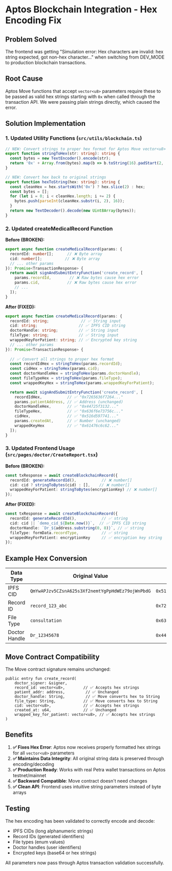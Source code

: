 # Aptos Blockchain Integration - Hex Encoding Fix

## Problem Solved
The frontend was getting "Simulation error: Hex characters are invalid: hex string expected, got non-hex character..." when switching from DEV_MODE to production blockchain transactions.

## Root Cause
Aptos Move functions that accept `vector<u8>` parameters require these to be passed as valid hex strings starting with `0x` when called through the transaction API. We were passing plain strings directly, which caused the error.

## Solution Implementation

### 1. Updated Utility Functions (`src/utils/blockchain.ts`)

```typescript
// NEW: Convert strings to proper hex format for Aptos Move vector<u8>
export function stringToHex(str: string): string {
  const bytes = new TextEncoder().encode(str);
  return '0x' + Array.from(bytes).map(b => b.toString(16).padStart(2, '0')).join('');
}

// NEW: Convert hex back to original strings  
export function hexToString(hex: string): string {
  const cleanHex = hex.startsWith('0x') ? hex.slice(2) : hex;
  const bytes = [];
  for (let i = 0; i < cleanHex.length; i += 2) {
    bytes.push(parseInt(cleanHex.substr(i, 2), 16));
  }
  return new TextDecoder().decode(new Uint8Array(bytes));
}
```

### 2. Updated createMedicalRecord Function

**Before (BROKEN):**
```typescript
export async function createMedicalRecord(params: {
  recordId: number[];      // ❌ Byte array
  cid: number[];          // ❌ Byte array  
  // ... other params
}): Promise<TransactionResponse> {
  return await signAndSubmitEntryFunction('create_record', [
    params.recordId,        // ❌ Raw bytes cause hex error
    params.cid,            // ❌ Raw bytes cause hex error
    // ...
  ]);
}
```

**After (FIXED):**
```typescript
export async function createMedicalRecord(params: {
  recordId: string;              // ✅ String input
  cid: string;                  // ✅ IPFS CID string
  doctorHandle: string;         // ✅ String input
  fileType: string;             // ✅ String input
  wrappedKeyForPatient: string; // ✅ Encrypted key string
  // ... other params
}): Promise<TransactionResponse> {
  
  // ✅ Convert all strings to proper hex format
  const recordIdHex = stringToHex(params.recordId);
  const cidHex = stringToHex(params.cid);
  const doctorHandleHex = stringToHex(params.doctorHandle);
  const fileTypeHex = stringToHex(params.fileType);
  const wrappedKeyHex = stringToHex(params.wrappedKeyForPatient);

  return await signAndSubmitEntryFunction('create_record', [
    recordIdHex,           // ✅ "0x7265636f7264..." 
    params.patientAddress, // ✅ Address (unchanged)
    doctorHandleHex,       // ✅ "0x44725f3132..." 
    fileTypeHex,           // ✅ "0x636f6e73756c..." 
    cidHex,                // ✅ "0x516d597741..." 
    params.createdAt,      // ✅ Number (unchanged)
    wrappedKeyHex          // ✅ "0x61476c6c62..." 
  ]);
}
```

### 3. Updated Frontend Usage (`src/pages/doctor/CreateReport.tsx`)

**Before (BROKEN):**
```typescript
const txResponse = await createBlockchainRecord({
  recordId: generateRecordId(),           // ❌ number[]
  cid: cid ? stringToBytes(cid) : [],    // ❌ number[]
  wrappedKeyForPatient: stringToBytes(encryptionKey) // ❌ number[]
});
```

**After (FIXED):**
```typescript  
const txResponse = await createBlockchainRecord({
  recordId: generateRecordId(),           // ✅ string
  cid: cid || `demo_cid_${Date.now()}`,  // ✅ IPFS CID string
  doctorHandle: `Dr_${address.substring(0, 8)}`, // ✅ string
  fileType: formData.recordType,          // ✅ string  
  wrappedKeyForPatient: encryptionKey     // ✅ encryption key string
});
```

## Example Hex Conversion

| Data Type | Original Value | Hex Encoded | 
|-----------|----------------|-------------|
| IPFS CID | `QmYwAPJzv5CZsnA625s3Xf2nemtYgPpHdWEz79ojWnPbdG` | `0x516d597741504a7a76...` |
| Record ID | `record_123_abc` | `0x7265636f72645f3132335f616263` |
| File Type | `consultation` | `0x636f6e73756c746174696f6e` |
| Doctor Handle | `Dr_12345678` | `0x44725f3132333435363738` |

## Move Contract Compatibility

The Move contract signature remains unchanged:
```move
public entry fun create_record(
    doctor_signer: &signer,
    record_id: vector<u8>,        // ✅ Accepts hex strings
    patient_addr: address,         // ✅ Unchanged 
    doctor_handle: String,         // ✅ Move converts hex to String
    file_type: String,            // ✅ Move converts hex to String
    cid: vector<u8>,              // ✅ Accepts hex strings
    created_at: u64,              // ✅ Unchanged
    wrapped_key_for_patient: vector<u8>, // ✅ Accepts hex strings
)
```

## Benefits

1. **✅ Fixes Hex Error**: Aptos now receives properly formatted hex strings for all `vector<u8>` parameters
2. **✅ Maintains Data Integrity**: All original string data is preserved through encoding/decoding
3. **✅ Production Ready**: Works with real Petra wallet transactions on Aptos testnet/mainnet  
4. **✅ Backward Compatible**: Move contract doesn't need changes
5. **✅ Clean API**: Frontend uses intuitive string parameters instead of byte arrays

## Testing

The hex encoding has been validated to correctly encode and decode:
- IPFS CIDs (long alphanumeric strings)
- Record IDs (generated identifiers) 
- File types (enum values)
- Doctor handles (user identifiers)
- Encrypted keys (base64 or hex strings)

All parameters now pass through Aptos transaction validation successfully.
